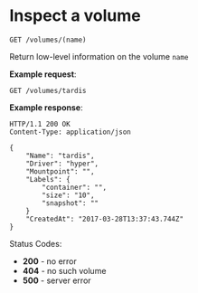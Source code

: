 # Inspect a volume

`GET /volumes/(name)`

Return low-level information on the volume `name`

**Example request**:

    GET /volumes/tardis

**Example response**:

    HTTP/1.1 200 OK
    Content-Type: application/json

    {
        "Name": "tardis",
        "Driver": "hyper",
        "Mountpoint": "",
        "Labels": {
            "container": "",
            "size": "10",
            "snapshot": ""
        }
        "CreatedAt": "2017-03-28T13:37:43.744Z"
    }

Status Codes:

-   **200** - no error
-   **404** - no such volume
-   **500** - server error

